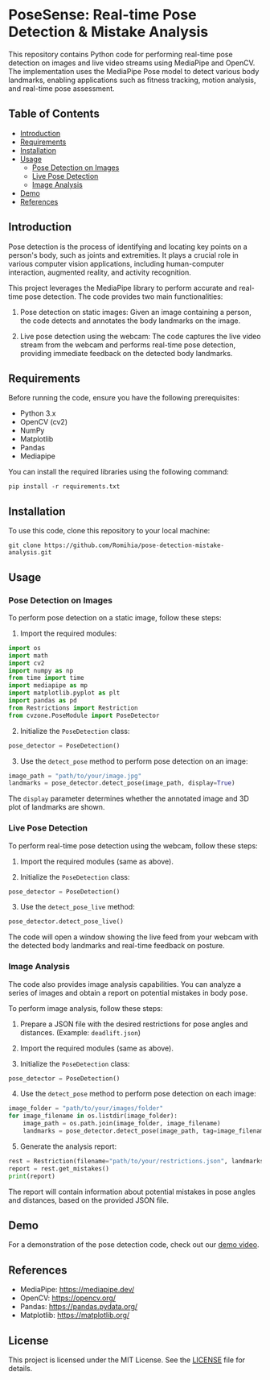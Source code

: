 # PoseSense: Real-time Pose Detection & Mistake Analysis

This repository contains Python code for performing real-time pose detection on images and live video streams using MediaPipe and OpenCV. The implementation uses the MediaPipe Pose model to detect various body landmarks, enabling applications such as fitness tracking, motion analysis, and real-time pose assessment.

## Table of Contents

- [Introduction](#introduction)
- [Requirements](#requirements)
- [Installation](#installation)
- [Usage](#usage)
   - [Pose Detection on Images](#pose-detection-on-images)
   - [Live Pose Detection](#live-pose-detection)
   - [Image Analysis](#image-analysis)
- [Demo](#demo)
- [References](#references)

## Introduction

Pose detection is the process of identifying and locating key points on a person's body, such as joints and extremities. It plays a crucial role in various computer vision applications, including human-computer interaction, augmented reality, and activity recognition.

This project leverages the MediaPipe library to perform accurate and real-time pose detection. The code provides two main functionalities:

1. Pose detection on static images: Given an image containing a person, the code detects and annotates the body landmarks on the image.

2. Live pose detection using the webcam: The code captures the live video stream from the webcam and performs real-time pose detection, providing immediate feedback on the detected body landmarks.

## Requirements

Before running the code, ensure you have the following prerequisites:

- Python 3.x
- OpenCV (cv2)
- NumPy
- Matplotlib
- Pandas
- Mediapipe

You can install the required libraries using the following command:

```
pip install -r requirements.txt
```

## Installation

To use this code, clone this repository to your local machine:

```
git clone https://github.com/Romihia/pose-detection-mistake-analysis.git
```

## Usage

### Pose Detection on Images

To perform pose detection on a static image, follow these steps:

1. Import the required modules:

```python
import os
import math
import cv2
import numpy as np
from time import time
import mediapipe as mp
import matplotlib.pyplot as plt
import pandas as pd
from Restrictions import Restriction
from cvzone.PoseModule import PoseDetector
```

2. Initialize the `PoseDetection` class:

```python
pose_detector = PoseDetection()
```

3. Use the `detect_pose` method to perform pose detection on an image:

```python
image_path = "path/to/your/image.jpg"
landmarks = pose_detector.detect_pose(image_path, display=True)
```

The `display` parameter determines whether the annotated image and 3D plot of landmarks are shown.

### Live Pose Detection

To perform real-time pose detection using the webcam, follow these steps:

1. Import the required modules (same as above).

2. Initialize the `PoseDetection` class:

```python
pose_detector = PoseDetection()
```

3. Use the `detect_pose_live` method:

```python
pose_detector.detect_pose_live()
```

The code will open a window showing the live feed from your webcam with the detected body landmarks and real-time feedback on posture.

### Image Analysis

The code also provides image analysis capabilities. You can analyze a series of images and obtain a report on potential mistakes in body pose.

To perform image analysis, follow these steps:

1. Prepare a JSON file with the desired restrictions for pose angles and distances. (Example: `deadlift.json`)

2. Import the required modules (same as above).

3. Initialize the `PoseDetection` class:

```python
pose_detector = PoseDetection()
```

4. Use the `detect_pose` method to perform pose detection on each image:

```python
image_folder = "path/to/your/images/folder"
for image_filename in os.listdir(image_folder):
    image_path = os.path.join(image_folder, image_filename)
    landmarks = pose_detector.detect_pose(image_path, tag=image_filename, display=False)
```

5. Generate the analysis report:

```python
rest = Restriction(filename="path/to/your/restrictions.json", landmarks=pose_detector.csv_dataframe)
report = rest.get_mistakes()
print(report)
```

The report will contain information about potential mistakes in pose angles and distances, based on the provided JSON file.

## Demo

For a demonstration of the pose detection code, check out our [demo video](https://www.youtube.com/watch?v=your-video-url).

## References

- MediaPipe: https://mediapipe.dev/
- OpenCV: https://opencv.org/
- Pandas: https://pandas.pydata.org/
- Matplotlib: https://matplotlib.org/

## License

This project is licensed under the MIT License. See the [LICENSE](LICENSE) file for details.
